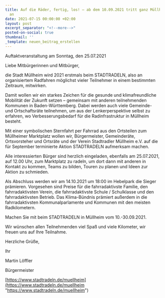 ```yaml
---
title: Auf die Räder, fertig, los! – ab dem 10.09.2021 tritt ganz Müllheim beim STADTRADELN
  an
date: 2021-07-15 00:00:00 +02:00
layout: post
excerpt_separator: "<!--more-->"
posted-on-social: true
thumbnail: ''
_template: neuen_beitrag_erstellen
---
```


Auftaktveranstaltung am Sonntag, den 25.07.2021

Liebe Mitbürgerinnen und Mitbürger,

die Stadt Müllheim wird 2021 erstmals beim STADTRADELN, also an organisiertem Radfahren möglichst vieler Teilnehmer in einem bestimmten Zeitraum, mitwirken.

Damit wollen wir ein starkes Zeichen für die gesunde und klimafreundliche Mobilität der Zukunft setzen – gemeinsam mit anderen teilnehmenden Kommunen in Baden-Württemberg. Dabei werden auch viele Gemeinde- und Ortschaftsräte teilnehmen, um aus der Lenkerperspektive selbst zu erfahren, wo Verbesserungsbedarf für die Radinfrastruktur in Müllheim besteht.

Mit einer symbolischen Sternfahrt per Fahrrad aus den Ortsteilen zum Müllheimer Marktplatz wollen wir, Bürgermeister, Gemeinderäte, Ortsvorsteher und Ortsräte und der Verein Stadtradler Müllheim e.V. auf die für September terminierte Aktion STADTRADELN aufmerksam machen.

Alle interessierten Bürger sind herzlich eingeladen, ebenfalls am 25.07.2021, auf 12.00 Uhr, zum Marktplatz zu radeln, um dort dann mit anderen in Kontakt zu kommen, Teams zu bilden, Touren zu planen und Ideen zur Aktion zu schmieden.

Als Abschluss werden wir am 14.10.2021 um 18:00 im Hebelpark die Sieger prämieren. Vorgesehen sind Preise für die fahrradaktivste Familie, den fahrradaktivsten Verein, die fahrradaktivste Schule / Schulklasse und den fahrradaktivsten Betrieb. Das Klima-Bündnis prämiert außerdem in die fahrradaktivsten Kommunalparlamente und Kommunen mit den meisten Radkilometern.

Machen Sie mit beim STADTRADELN in Müllheim vom 10.-30.09.2021.

Wir wünschen allen Teilnehmenden viel Spaß und viele Kilometer, wir freuen uns auf Ihre Teilnahme.

Herzliche Grüße,

Ihr

Martin Löffler

Bürgermeister

[https://www.stadtradeln.de/muellheim](https://www.stadtradeln.de/muellheim "https://www.stadtradeln.de/muellheim")
